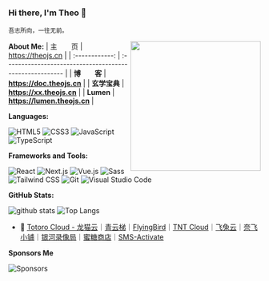 ### Hi there, I'm Theo 👋
```
吾志所向，一往无前。
```
<img src="https://media.giphy.com/media/M9gbBd9nbDrOTu1Mqx/giphy.gif" width="260" align="right" alt="">

**About Me:** 
|   主&emsp;&emsp;页   | <https://theojs.cn>                                      |
| :------------: | :------------------------------------------------------- |
| **博&emsp;&emsp;客** | **<https://doc.theojs.cn>**                            |
| **玄学宝典** | **<https://xx.theojs.cn>**          |
| **Lumen** | **<https://lumen.theojs.cn>**          |

**Languages:**

![HTML5](https://img.shields.io/badge/HTML5-E34F26?logo=HTML5&logoColor=fff)
![CSS3](https://img.shields.io/badge/CSS3-1572B6?logo=CSS3&logoColor=fff)
![JavaScript](https://img.shields.io/badge/JavaScript-F7DF1E?logo=JavaScript&logoColor=333)
![TypeScript](https://img.shields.io/badge/TypeScript-3178C6?logo=TypeScript&logoColor=fff)

**Frameworks and Tools:**

![React](https://img.shields.io/badge/React-61DAFB?logo=React&logoColor=333)
![Next.js](https://img.shields.io/badge/Next.js-000000?logo=Next.js&logoColor=fff)
![Vue.js](https://img.shields.io/badge/Vue.js-4FC08D?logo=Vue.js&logoColor=fff)
![Sass](https://img.shields.io/badge/Sass-CC6699?logo=Sass&logoColor=fff)
![Tailwind CSS](https://img.shields.io/badge/Tailwind%20CSS-06B6D4?logo=TailwindCSS&logoColor=fff)
![Git](https://img.shields.io/badge/Git-F05032?logo=Git&logoColor=fff)
![Visual Studio Code](https://img.shields.io/badge/VS%20CODE-007ACC?logo=VisualStudioCode&logoColor=fff)

**GitHub Stats:**

![github stats](https://github-readme-stats.vercel.app/api?username=Theo-Messi&show_icons=true&hide_title=true&count_private=true)
![Top Langs](https://github-readme-stats.vercel.app/api/top-langs/?username=Theo-Messi&layout=compact)


- :pushpin: [Totoro Cloud - 龙猫云](https://itheo.top/totoro)｜[青云梯](https://itheo.top/qyt)｜[FlyingBird](https://itheo.top/flyingbird)｜[TNT Cloud](https://itheo.top/tnt)｜[飞兔云](https://itheo.top/feitu)｜[奈飞小铺](https://itheo.top/ihezu)｜[银河录像局](https://itheo.top/yh)｜[蜜糖商店](https://itheo.top/metshop)｜[SMS-Activate](https://itheo.top/sms)

**Sponsors Me**

<img src="https://i.theojs.cn/sponsor.webp" alt='Sponsors'></a>
